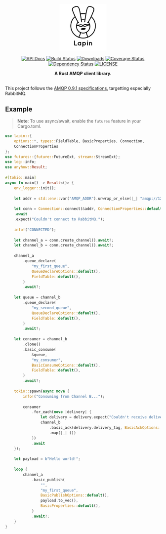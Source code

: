 <div align="center">
<img src="logo.jpg" width="30%"></img>

[![API Docs](https://docs.rs/lapin/badge.svg)](https://docs.rs/lapin)
[![Build Status](https://travis-ci.org/sozu-proxy/lapin.svg?branch=master)](https://travis-ci.org/sozu-proxy/lapin)
[![Downloads](https://img.shields.io/crates/d/lapin.svg)](https://crates.io/crates/lapin)
[![Coverage Status](https://coveralls.io/repos/github/sozu-proxy/lapin/badge.svg?branch=master)](https://coveralls.io/github/sozu-proxy/lapin?branch=master)
[![Dependency Status](https://deps.rs/repo/github/sozu-proxy/lapin/status.svg)](https://deps.rs/repo/github/sozu-proxy/lapin)
[![LICENSE](https://img.shields.io/badge/license-MIT-blue.svg)](LICENSE)

 <strong>
   A Rust AMQP client library.
 </strong>

</div>

<br />

This project follows the [AMQP 0.9.1 specifications](https://www.rabbitmq.com/resources/specs/amqp0-9-1.pdf), targetting especially RabbitMQ.

## Example

> **Note**: To use async/await, enable the `futures` feature in your Cargo.toml.

```rust
use lapin::{
    options::*, types::FieldTable, BasicProperties, Connection,
    ConnectionProperties
};
use futures::{future::FutureExt, stream::StreamExt};
use log::info;
use anyhow::Result;

#[tokio::main]
async fn main() -> Result<()> {
    env_logger::init();

    let addr = std::env::var("AMQP_ADDR").unwrap_or_else(|_| "amqp://127.0.0.1:5672/%2f".into());

    let conn = Connection::connect(&addr, ConnectionProperties::default())
	.await
	.expect("Couldn't connect to RabbitMQ.");

    info!("CONNECTED");

    let channel_a = conn.create_channel().await?;
    let channel_b = conn.create_channel().await?;

    channel_a
        .queue_declare(
            "my_first_queue",
            QueueDeclareOptions::default(),
            FieldTable::default(),
        )
        .await?;

    let queue = channel_b
        .queue_declare(
            "my_second_queue",
            QueueDeclareOptions::default(),
            FieldTable::default(),
        )
        .await?;

    let consumer = channel_b
        .clone()
        .basic_consume(
            &queue,
            "my_consumer",
            BasicConsumeOptions::default(),
            FieldTable::default(),
        )
        .await?;

    tokio::spawn(async move {
        info!("Consuming from Channel B...");

        consumer
            .for_each(move |delivery| {
                let delivery = delivery.expect("Couldn't receive delivery from RabbitMQ.");
                channel_b
                    .basic_ack(delivery.delivery_tag, BasicAckOptions::default())
                    .map(|_| ())
            })
            .await
    });

    let payload = b"Hello world!";

    loop {
        channel_a
            .basic_publish(
                "",
                "my_first_queue",
                BasicPublishOptions::default(),
                payload.to_vec(),
                BasicProperties::default(),
            )
            .await?;
    }
}
```
